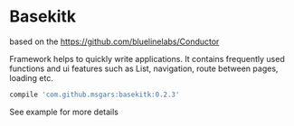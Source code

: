 # Basekitk

based on the https://github.com/bluelinelabs/Conductor 

Framework helps to quickly write applications.
It contains frequently used functions and ui features such as List, navigation, 
route between pages, loading etc.

```gradle
compile 'com.github.msgars:basekitk:0.2.3'
```

See example for more details